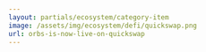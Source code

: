 ```yaml
---
layout: partials/ecosystem/category-item
image: /assets/img/ecosystem/defi/quickswap.png
url: orbs-is-now-live-on-quickswap
---
```


